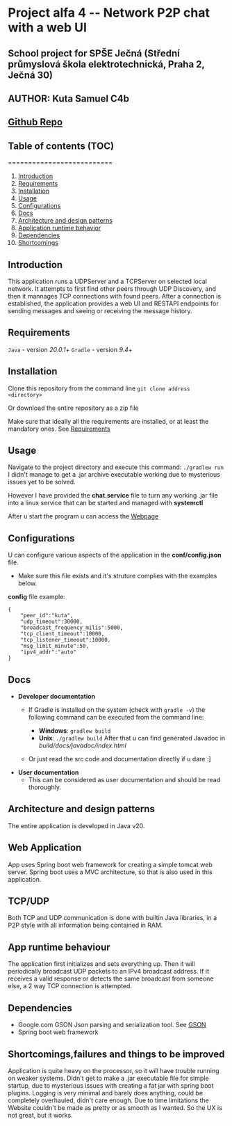 
# Project alfa 4 -- Network P2P  chat with a web UI
## School project for SPŠE Ječná (Střední průmyslová škola elektrotechnická, Praha 2, Ječná 30)
## AUTHOR: Kuta Samuel C4b 
## [Github Repo](https://github.com/dantolas/PV-PSS_Alfa4_2024)

## Table of contents (TOC)
==========================
1. [Introduction](#introduction)
2. [Requirements](#requirements)
3. [Installation](#installation)
4. [Usage](#usage)
5. [Configurations](#configurations)
6. [Docs](#docs)
7. [Architecture and design patterns](#architecture-and-design-patterns)
8. [Application runtime behavior](#app-runtime-behaviour)
9. [Dependencies](#dependencies)
9. [Shortcomings](#shortcomings,failures+and+things+to+be+improved)

## Introduction
This application runs a UDPServer and a TCPServer on selected local network.
It attempts to first find other peers through UDP Discovery, and then it mannages TCP connections
with found peers.
After a connection is established, the application provides a web UI and RESTAPI endpoints for
sending messages and seeing or receiving the message history.
## Requirements
`Java` - version *20.0.1*+
`Gradle` - version *9.4*+ 
## Installation
Clone this repository from the command line
`git clone address <directory>`

Or download the entire repository as a zip file

Make sure that ideally all the requirements are installed, or at least the mandatory ones.
See [Requirements](#requirements)

## Usage
Navigate to the project directory and execute this command:
`./gradlew run`
I didn't manage to get a .jar archive executable working due to mysterious issues yet to be solved.

However I have provided the **chat.service** file to turn any working .jar file into a linux service
that can be started and managed with **systemctl**

After u start the program u can access the [Webpage](http://localhost:8080/)

## Configurations
U can configure various aspects of the application in the **conf/config.json** file.
- Make sure this file exists and it's struture complies with the examples below.

**config** file example:


    {
        "peer_id":"kuta",
        "udp_timeout":30000,
        "broadcast_frequency_milis":5000,
        "tcp_client_timeout":10000,
        "tcp_listener_timeout":10000,
        "msg_limit_minute":50,
        "ipv4_addr":"auto"
    }

## Docs
- **Developer documentation** 
    - If Gradle is installed on the system (check with `gradle -v`)
    the following command can be executed from the command line: 
        - **Windows**: `gradlew build`
        - **Unix**: `./gradlew build`
    After that u can find generated Javadoc in *build/docs/javadoc/index.html*

    - Or just read the src code and documentation directly if u dare :]
- **User documentation**
    - This can be considered as user documentation and should be read thoroughly.

## Architecture and design patterns
The entire application is developed in Java v20.
## Web Application
App uses Spring boot web framework for creating a simple tomcat web server.
Spring boot uses a MVC architecture, so that is also used in this application.
## TCP/UDP
Both TCP and UDP communication is done with builtin Java libraries, in a P2P style with all 
information being contained in RAM.
    
## App runtime behaviour
The application first initializes and sets everything up.
Then it will periodically broadcast UDP packets to an IPv4 broadcast address.
If it receives a valid response or detects the same broadcast from someone else, a 2 way TCP
connection is attempted.

## Dependencies
- Google.com GSON Json parsing and serialization tool. See [GSON](https://github.com/google/gson) 
- Spring boot web framework

## Shortcomings,failures and things to be improved
Application is quite heavy on the processor, so it will have trouble running on weaker systems.
Didn't get to make a .jar executable file for simple startup, due to mysterious issues with 
creating a fat jar with spring boot plugins.
Logging is very minimal and barely does anything, could be completely overhauled, didn't care enough.
Due to time limitations the Website couldn't be made as pretty or as smooth as I wanted. So the UX
is not great, but it works.
